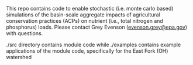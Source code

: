 This repo contains code to enable stochastic (i.e. monte carlo based) simulations of the basin-scale aggregate impacts of agricultural conservation practices (ACPs) on nutrient (i.e., total nitrogen and phosphorus) loads. Please contact Grey Evenson (evenson.grey@epa.gov) with questions.

./src directory contains module code while ./examples contains example applications of the module code, specifically for the East Fork (OH) watershed
